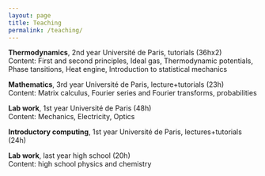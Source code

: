 ```yaml
---
layout: page
title: Teaching
permalink: /teaching/
---
```


**Thermodynamics**, 2nd year Université de Paris, tutorials (36hx2)\
Content: First and second principles, Ideal gas, Thermodynamic potentials, Phase tansitions,
Heat engine, Introduction to statistical mechanics

**Mathematics**, 3rd year Université de Paris, lecture+tutorials (23h)\
Content: Matrix calculus, Fourier series and Fourier transforms, probabilities

**Lab work**, 1st year Université de Paris (48h)\
Content: Mechanics, Electricity, Optics

**Introductory computing**, 1st year Université de Paris, lectures+tutorials (24h)

**Lab work**, last year high school (20h)\
Content: high school physics and chemistry
